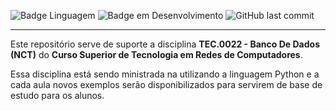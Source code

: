 
![Badge Linguagem](http://img.shields.io/static/v1?label=LINGUAGEM&message=SQL&color=informational&style=plastic)
![Badge em Desenvolvimento](http://img.shields.io/static/v1?label=STATUS&message=EM%20DESENVOLVIMENTO&color=yellowgreen&style=plastic)
![GitHub last commit](https://img.shields.io/github/last-commit/IFRN-ExampleClasses/2023.1-ProgRedes?label=%C3%9ALTIMA%20ATUALIZA%C3%87%C3%83O&style=plastic)
<hr/>


<p>Este repositório serve de suporte a disciplina <b>TEC.0022 - Banco De Dados (NCT)</b> do <b>Curso Superior de Tecnologia em Redes de Computadores</b>. 

<p>Essa disciplina está sendo ministrada na utilizando a linguagem Python e a cada aula novos exemplos serão disponibilizados para servirem de base de estudo para os alunos.</p>
